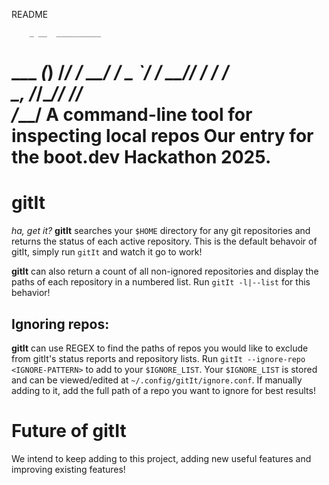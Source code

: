 README
        
        
        _ __  __________
  ___ _(_) /_/  _/_  __/
 / _ `/ / __// /  / /   
 \_, /_/\__/___/ /_/    
/___/                         A command-line tool for inspecting local repos
                                                                          Our entry for the boot.dev Hackathon 2025. 
==================================================================================================================================================================
#  gitIt
*ha, get it?*
**gitIt** searches your `$HOME` directory for any git repositories and returns the status of each active repository. This is the default behavoir of gitIt, simply run `gitIt` and watch it go to work!

**gitIt** can also return a count of all non-ignored repositories and display the paths of each repository in a numbered list. Run `gitIt -l|--list` for this behavior!

## Ignoring repos:
**gitIt** can use REGEX to find the paths of repos you would like to exclude from gitIt's status reports and repository lists. Run `gitIt --ignore-repo <IGNORE-PATTERN>` to add to your `$IGNORE_LIST`. Your `$IGNORE_LIST` is stored and can be viewed/edited at `~/.config/gitIt/ignore.conf`. If manually adding to it, add the full path of a repo you want to ignore for best results!

#  Future of gitIt
We intend to keep adding to this project, adding new useful features and improving existing features!
